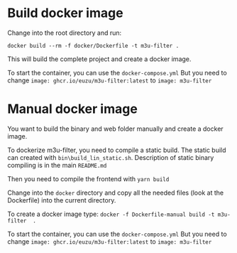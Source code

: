# Build docker image
Change into the root directory and run:

```shell
docker build --rm -f docker/Dockerfile -t m3u-filter .  
```

This will build the complete project and create a docker image.

To start the container, you can use the `docker-compose.yml`
But you need to change `image: ghcr.io/euzu/m3u-filter:latest` to `image: m3u-filter`

# Manual docker image

You want to build the binary and web folder manually and create a docker image. 

To dockerize m3u-filter, you need to compile a static build.
The static build can created with `bin\build_lin_static.sh`. 
Description of static binary compiling is in the main `README.md`

Then you need to compile the frontend with `yarn build`

Change into the `docker` directory and copy all the needed files (look at the Dockerfile) into the current directory.

To create a docker image type:
`docker -f Dockerfile-manual build -t m3u-filter  .`

To start the container, you can use the `docker-compose.yml`
But you need to change `image: ghcr.io/euzu/m3u-filter:latest` to `image: m3u-filter`
